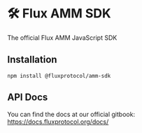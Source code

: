 # 🛠 Flux AMM SDK

The official Flux AMM JavaScript SDK

## Installation

```
npm install @fluxprotocol/amm-sdk
```

## API Docs

You can find the docs at our official gitbook: https://docs.fluxprotocol.org/docs/
